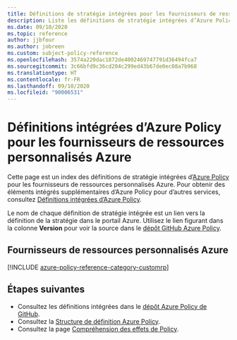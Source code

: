 ```yaml
---
title: Définitions de stratégie intégrées pour les fournisseurs de ressources personnalisés Azure
description: Liste les définitions de stratégie intégrées d’Azure Policy pour les fournisseurs de ressources personnalisés Azure. Ces définitions de stratégie intégrées fournissent des approches courantes pour la gestion de vos ressources Azure.
ms.date: 09/10/2020
ms.topic: reference
author: jjbfour
ms.author: jobreen
ms.custom: subject-policy-reference
ms.openlocfilehash: 3574a220dac1872de4002469747791d36494fca7
ms.sourcegitcommit: 3c66bfd9c36cd204c299ed43b67de0ec08a7b968
ms.translationtype: HT
ms.contentlocale: fr-FR
ms.lasthandoff: 09/10/2020
ms.locfileid: "90006531"
---
```

# <a name="azure-policy-built-in-definitions-for-azure-custom-resource-providers"></a>Définitions intégrées d’Azure Policy pour les fournisseurs de ressources personnalisés Azure

Cette page est un index des définitions de stratégie intégrées d’[Azure Policy](../../governance/policy/overview.md) pour les fournisseurs de ressources personnalisés Azure. Pour obtenir des éléments intégrés supplémentaires d’Azure Policy pour d’autres services, consultez [Définitions intégrées d’Azure Policy](../../governance/policy/samples/built-in-policies.md).

Le nom de chaque définition de stratégie intégrée est un lien vers la définition de la stratégie dans le portail Azure. Utilisez le lien figurant dans la colonne **Version** pour voir la source dans le [dépôt GitHub Azure Policy](https://github.com/Azure/azure-policy).

## <a name="azure-custom-resource-providers"></a>Fournisseurs de ressources personnalisés Azure

[!INCLUDE [azure-policy-reference-category-customrp](../../../includes/policy/reference/bycat/policies-custom-provider.md)]

## <a name="next-steps"></a>Étapes suivantes

- Consultez les définitions intégrées dans le [dépôt Azure Policy de GitHub](https://github.com/Azure/azure-policy).
- Consultez la [Structure de définition Azure Policy](../../governance/policy/concepts/definition-structure.md).
- Consultez la page [Compréhension des effets de Policy](../../governance/policy/concepts/effects.md).
